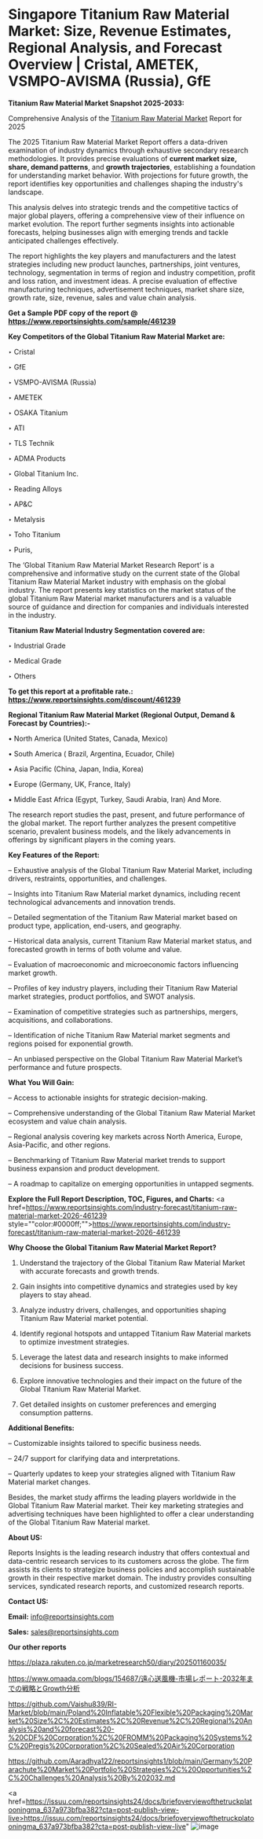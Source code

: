 # Singapore Titanium Raw Material Market: Size, Revenue Estimates, Regional Analysis, and Forecast Overview | Cristal, AMETEK, VSMPO-AVISMA (Russia), GfE

<strong>Titanium Raw Material Market Snapshot 2025-2033:</strong>

Comprehensive Analysis of the <a href=https://www.reportsinsights.com/sample/461239>Titanium Raw Material Market</a> Report for 2025

The 2025 Titanium Raw Material Market Report offers a data-driven examination of industry dynamics through exhaustive secondary research methodologies. It provides precise evaluations of <strong>current market size, share, demand patterns</strong>, and <strong>growth trajectories</strong>, establishing a foundation for understanding market behavior. With projections for future growth, the report identifies key opportunities and challenges shaping the industry's landscape.

This analysis delves into strategic trends and the competitive tactics of major global players, offering a comprehensive view of their influence on market evolution. The report further segments insights into actionable forecasts, helping businesses align with emerging trends and tackle anticipated challenges effectively.

The report highlights the key players and manufacturers and the latest strategies including new product launches, partnerships, joint ventures, technology, segmentation in terms of region and industry competition, profit and loss ration, and investment ideas. A precise evaluation of effective manufacturing techniques, advertisement techniques, market share size, growth rate, size, revenue, sales and value chain analysis.

<strong>Get a Sample PDF copy of the report @ <a href=https://www.reportsinsights.com/sample/461239 style=color:#0000ff;>https://www.reportsinsights.com/sample/461239</a></strong>

<strong>Key Competitors of the Global Titanium Raw Material Market are:</strong>

‣ Cristal

‣ GfE

‣ VSMPO-AVISMA (Russia)

‣ AMETEK

‣ OSAKA Titanium

‣ ATI

‣ TLS Technik

‣ ADMA Products

‣ Global Titanium Inc.

‣ Reading Alloys

‣ AP&C

‣ Metalysis

‣ Toho Titanium

‣ Puris,

The ‘Global Titanium Raw Material Market Research Report’ is a comprehensive and informative study on the current state of the Global Titanium Raw Material Market industry with emphasis on the global industry. The report presents key statistics on the market status of the global Titanium Raw Material market manufacturers and is a valuable source of guidance and direction for companies and individuals interested in the industry.

<strong>Titanium Raw Material Industry Segmentation covered are:</strong>

‣ Industrial Grade

‣ Medical Grade

‣ Others

<strong>To get this report at a profitable rate.: <a href=https://www.reportsinsights.com/discount/461239 style=color:#0000ff;>https://www.reportsinsights.com/discount/461239</a></strong>

<strong>Regional Titanium Raw Material Market (Regional Output, Demand &amp; Forecast by Countries):-</strong>

• North America (United States, Canada, Mexico)

• South America ( Brazil, Argentina, Ecuador, Chile)

• Asia Pacific (China, Japan, India, Korea)

• Europe (Germany, UK, France, Italy)

• Middle East Africa (Egypt, Turkey, Saudi Arabia, Iran) And More.

The research report studies the past, present, and future performance of the global market. The report further analyzes the present competitive scenario, prevalent business models, and the likely advancements in offerings by significant players in the coming years.

<strong>Key Features of the Report:</strong>

– Exhaustive analysis of the Global Titanium Raw Material Market, including drivers, restraints, opportunities, and challenges.

– Insights into Titanium Raw Material market dynamics, including recent technological advancements and innovation trends.

– Detailed segmentation of the Titanium Raw Material market based on product type, application, end-users, and geography.

– Historical data analysis, current Titanium Raw Material market status, and forecasted growth in terms of both volume and value.

– Evaluation of macroeconomic and microeconomic factors influencing market growth.

– Profiles of key industry players, including their Titanium Raw Material market strategies, product portfolios, and SWOT analysis.

– Examination of competitive strategies such as partnerships, mergers, acquisitions, and collaborations.

– Identification of niche Titanium Raw Material market segments and regions poised for exponential growth.

– An unbiased perspective on the Global Titanium Raw Material Market’s performance and future prospects.

<strong>What You Will Gain:</strong>

– Access to actionable insights for strategic decision-making.

– Comprehensive understanding of the Global Titanium Raw Material Market ecosystem and value chain analysis.

– Regional analysis covering key markets across North America, Europe, Asia-Pacific, and other regions.

– Benchmarking of Titanium Raw Material market trends to support business expansion and product development.

– A roadmap to capitalize on emerging opportunities in untapped segments.

<strong>Explore the Full Report Description, TOC, Figures, and Charts:</strong>
<a href=https://www.reportsinsights.com/industry-forecast/titanium-raw-material-market-2026-461239 style=""color:#0000ff;"">https://www.reportsinsights.com/industry-forecast/titanium-raw-material-market-2026-461239</a>

<strong>Why Choose the Global Titanium Raw Material Market Report?</strong>

1. Understand the trajectory of the Global Titanium Raw Material Market with accurate forecasts and growth trends.

2. Gain insights into competitive dynamics and strategies used by key players to stay ahead.

3. Analyze industry drivers, challenges, and opportunities shaping Titanium Raw Material market potential.

4. Identify regional hotspots and untapped Titanium Raw Material markets to optimize investment strategies.

5. Leverage the latest data and research insights to make informed decisions for business success.

6. Explore innovative technologies and their impact on the future of the Global Titanium Raw Material Market.

7. Get detailed insights on customer preferences and emerging consumption patterns.

<strong>Additional Benefits:</strong>

– Customizable insights tailored to specific business needs.

– 24/7 support for clarifying data and interpretations.

– Quarterly updates to keep your strategies aligned with Titanium Raw Material market changes.

Besides, the market study affirms the leading players worldwide in the Global Titanium Raw Material market. Their key marketing strategies and advertising techniques have been highlighted to offer a clear understanding of the Global Titanium Raw Material market.

<strong><strong>About US</strong>:</strong>

Reports Insights is the leading research industry that offers contextual and data-centric research services to its customers across the globe. The firm assists its clients to strategize business policies and accomplish sustainable growth in their respective market domain. The industry provides consulting services, syndicated research reports, and customized research reports.

<strong>Contact US:</strong>

<p class=><b>Email:</b> <a href=mailto:info@reportsinsights.com>info@reportsinsights.com</a></p>
<p class=><b>Sales:</b> <a href=mailto:sales@reportsinsights.com>sales@reportsinsights.com</a></p>

<strong>Our other reports</strong>

<a href=https://plaza.rakuten.co.jp/marketresearch50/diary/202501160035/>https://plaza.rakuten.co.jp/marketresearch50/diary/202501160035/</a>

<a href=https://www.omaada.com/blogs/154687/遠心送風機-市場レポート-2032年までの戦略とGrowth分析>https://www.omaada.com/blogs/154687/遠心送風機-市場レポート-2032年までの戦略とGrowth分析</a>

<a href=https://github.com/Vaishu839/RI-Market/blob/main/Poland%20Inflatable%20Flexible%20Packaging%20Market%20Size%2C%20Estimates%2C%20Revenue%2C%20Regional%20Analysis%20and%20forecast%20-%20CDF%20Corporation%2C%20FROMM%20Packaging%20Systems%2C%20Pregis%20Corporation%2C%20Sealed%20Air%20Corporation>https://github.com/Vaishu839/RI-Market/blob/main/Poland%20Inflatable%20Flexible%20Packaging%20Market%20Size%2C%20Estimates%2C%20Revenue%2C%20Regional%20Analysis%20and%20forecast%20-%20CDF%20Corporation%2C%20FROMM%20Packaging%20Systems%2C%20Pregis%20Corporation%2C%20Sealed%20Air%20Corporation</a>

<a href=https://github.com/Aaradhya122/reportsinsights1/blob/main/Germany%20Parachute%20Market%20Portfolio%20Strategies%2C%20Opportunities%2C%20Challenges%20Analysis%20By%202032.md>https://github.com/Aaradhya122/reportsinsights1/blob/main/Germany%20Parachute%20Market%20Portfolio%20Strategies%2C%20Opportunities%2C%20Challenges%20Analysis%20By%202032.md</a>

<a href=https://issuu.com/reportsinsights24/docs/briefoverviewofthetruckplatooningma_637a973bfba382?cta=post-publish-view-live>https://issuu.com/reportsinsights24/docs/briefoverviewofthetruckplatooningma_637a973bfba382?cta=post-publish-view-live</a>"
![image](https://github.com/user-attachments/assets/0f00733e-1ff5-4b8a-af37-ad6f0413864f)
